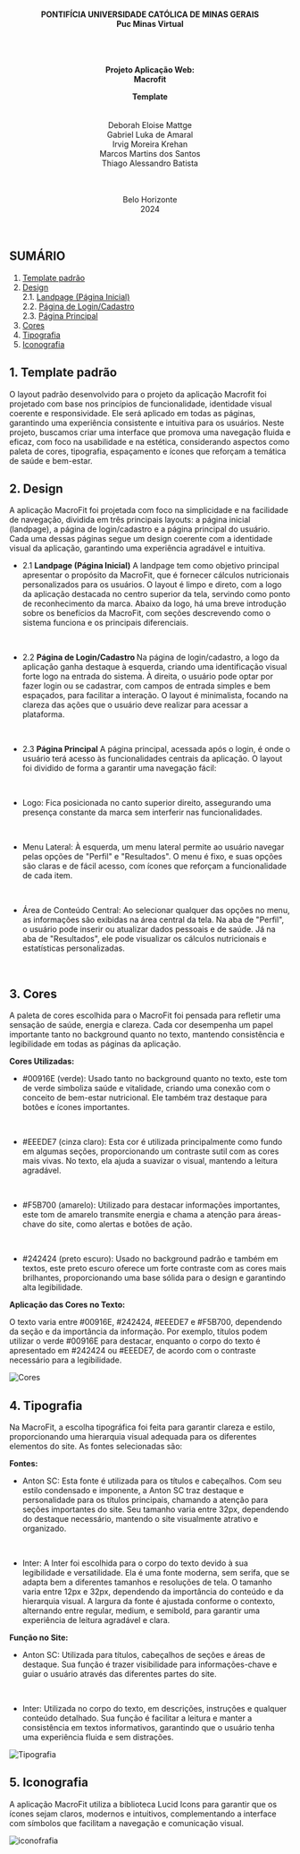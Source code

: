 
<div style="text-align: center;">
 
<br> <br> <br>

**PONTIFÍCIA UNIVERSIDADE CATÓLICA DE MINAS GERAIS**
<br>
**Puc Minas Virtual**


<br><br><br>
**Projeto Aplicação Web: 
<br>
Macrofit**

<strong>Template</Strong>
<br><br><br> 
Deborah Eloise Mattge  
Gabriel Luka de Amaral  
Irvig Moreira Krehan  
Marcos Martins dos Santos  
Thiago Alessandro Batista

<br><br>
Belo Horizonte 
<br>
2024 
<br><br><br>
</div>


## SUMÁRIO

1. [Template padrão](#template-padrão)
2. [Design](#design)  
   2.1. [Landpage (Página Inicial)](#landpage-página-inicial)  
   2.2. [Página de Login/Cadastro](#página-de-logincadastro)  
   2.3. [Página Principal](#página-principal)
3. [Cores](#cores)
4. [Tipografia](#tipografia)
5. [Iconografia](#iconografia)





## 1. Template padrão

O layout padrão desenvolvido para o projeto da aplicação Macrofit foi projetado com base nos princípios de funcionalidade, identidade visual coerente e responsividade. Ele será aplicado em todas as páginas, garantindo uma experiência consistente e intuitiva para os usuários. Neste projeto, buscamos criar uma interface que promova uma navegação fluida e eficaz, com foco na usabilidade e na estética, considerando aspectos como paleta de cores, tipografia, espaçamento e ícones que reforçam a temática de saúde e bem-estar.

## 2. Design

A aplicação MacroFit foi projetada com foco na simplicidade e na facilidade de navegação, dividida em três principais layouts: a página inicial (landpage), a página de login/cadastro e a página principal do usuário. Cada uma dessas páginas segue um design coerente com a identidade visual da aplicação, garantindo uma experiência agradável e intuitiva.


- 2.1 <strong>Landpage (Página Inicial)</strong>
A landpage tem como objetivo principal apresentar o propósito da MacroFit, que é fornecer cálculos nutricionais personalizados para os usuários. O layout é limpo e direto, com a logo da aplicação destacada no centro superior da tela, servindo como ponto de reconhecimento da marca. Abaixo da logo, há uma breve introdução sobre os benefícios da MacroFit, com seções descrevendo como o sistema funciona e os principais diferenciais.
 
<br>

- 2.2 <strong>Página de Login/Cadastro </strong>
Na página de login/cadastro, a logo da aplicação ganha destaque à esquerda, criando uma identificação visual forte logo na entrada do sistema. À direita, o usuário pode optar por fazer login ou se cadastrar, com campos de entrada simples e bem espaçados, para facilitar a interação. O layout é minimalista, focando na clareza das ações que o usuário deve realizar para acessar a plataforma.
<br>

- 2.3 <strong>Página Principal</strong>
A página principal, acessada após o login, é onde o usuário terá acesso às funcionalidades centrais da aplicação. O layout foi dividido de forma a garantir uma navegação fácil:

<br>

- Logo: Fica posicionada no canto superior direito, assegurando uma presença constante da marca sem interferir nas funcionalidades.
  
 <br>
 
- Menu Lateral: À esquerda, um menu lateral permite ao usuário navegar pelas opções de "Perfil" e "Resultados". O menu é fixo, e suas opções são claras e de fácil acesso, com ícones que reforçam a funcionalidade de cada item.
  
<br>

- Área de Conteúdo Central: Ao selecionar qualquer das opções no menu, as informações são exibidas na área central da tela. Na aba de "Perfil", o usuário pode inserir ou atualizar dados pessoais e de saúde. Já na aba de "Resultados", ele pode visualizar os cálculos nutricionais e estatísticas personalizadas.
  
<br>

## 3. Cores

A paleta de cores escolhida para o MacroFit foi pensada para refletir uma sensação de saúde, energia e clareza. Cada cor desempenha um papel importante tanto no background quanto no texto, mantendo consistência e legibilidade em todas as páginas da aplicação.

<strong>Cores Utilizadas:</strong>

- #00916E (verde):
Usado tanto no background quanto no texto, este tom de verde simboliza saúde e vitalidade, criando uma conexão com o conceito de bem-estar nutricional. Ele também traz destaque para botões e ícones importantes.

<br>

- #EEEDE7 (cinza claro):
Esta cor é utilizada principalmente como fundo em algumas seções, proporcionando um contraste sutil com as cores mais vivas. No texto, ela ajuda a suavizar o visual, mantendo a leitura agradável.

<br>

- #F5B700 (amarelo):
Utilizado para destacar informações importantes, este tom de amarelo transmite energia e chama a atenção para áreas-chave do site, como alertas e botões de ação.

<br>

- #242424 (preto escuro):
Usado no background padrão e também em textos, este preto escuro oferece um forte contraste com as cores mais brilhantes, proporcionando uma base sólida para o design e garantindo alta legibilidade.

<strong>Aplicação das Cores no Texto:</strong>

O texto varia entre #00916E, #242424, #EEEDE7 e #F5B700, dependendo da seção e da importância da informação. Por exemplo, títulos podem utilizar o verde #00916E para destacar, enquanto o corpo do texto é apresentado em #242424 ou #EEEDE7, de acordo com o contraste necessário para a legibilidade.

![Cores](img/colors.jpg)

## 4. Tipografia

Na MacroFit, a escolha tipográfica foi feita para garantir clareza e estilo, proporcionando uma hierarquia visual adequada para os diferentes elementos do site. As fontes selecionadas são:

<strong>Fontes:</strong>
- Anton SC:
Esta fonte é utilizada para os títulos e cabeçalhos. Com seu estilo condensado e imponente, a Anton SC traz destaque e personalidade para os títulos principais, chamando a atenção para seções importantes do site. Seu tamanho varia entre 32px, dependendo do destaque necessário, mantendo o site visualmente atrativo e organizado.

<br>

- Inter:
A Inter foi escolhida para o corpo do texto devido à sua legibilidade e versatilidade. Ela é uma fonte moderna, sem serifa, que se adapta bem a diferentes tamanhos e resoluções de tela. O tamanho varia entre 12px e 32px, dependendo da importância do conteúdo e da hierarquia visual. A largura da fonte é ajustada conforme o contexto, alternando entre regular, medium, e semibold, para garantir uma experiência de leitura agradável e clara.

<strong>Função no Site:</strong>

- Anton SC: Utilizada para títulos, cabeçalhos de seções e áreas de destaque. Sua função é trazer visibilidade para informações-chave e guiar o usuário através das diferentes partes do site.
  
<br>

- Inter: Utilizada no corpo do texto, em descrições, instruções e qualquer conteúdo detalhado. Sua função é facilitar a leitura e manter a consistência em textos informativos, garantindo que o usuário tenha uma experiência fluida e sem distrações.

![Tipografia](img/typography.JPG)

## 5. Iconografia

A aplicação MacroFit utiliza a biblioteca Lucid Icons para garantir que os ícones sejam claros, modernos e intuitivos, complementando a interface com símbolos que facilitam a navegação e comunicação visual.

![iconofrafia](img/icons.jpg)

